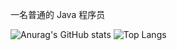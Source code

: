 
一名普通的 Java 程序员

![Anurag's GitHub stats](https://github-readme-stats.vercel.app/api?username=cxhello&hide_title=true&show_icons=true&theme=material-palenight)
![Top Langs](https://github-readme-stats.vercel.app/api/top-langs/?username=cxhello&layout=compact)
